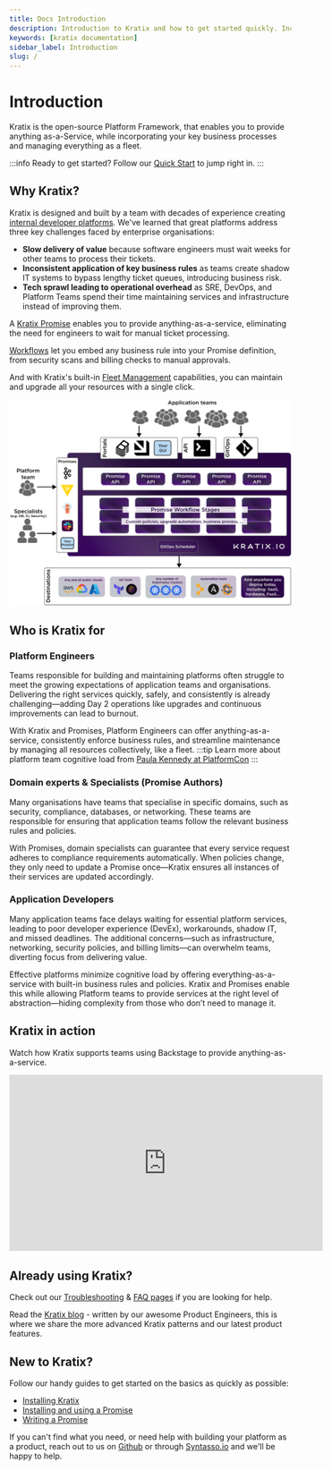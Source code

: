 ```yaml
---
title: Docs Introduction
description: Introduction to Kratix and how to get started quickly. Includes guides on how to read Kratix docs and pointers to other pages.
keywords: [kratix documentation]
sidebar_label: Introduction
slug: /
---
```


# Introduction

Kratix is the open-source Platform Framework, that enables you to provide anything as-a-Service, while incorporating your key business processes and managing everything as a fleet.

:::info
Ready to get started? Follow our [Quick Start](01-quick-start.md) to jump right in.
:::

## Why Kratix?

Kratix is designed and built by a team with decades of experience creating [internal developer platforms](https://www.syntasso.io/internal-developer-platforms). We've learned that great platforms address three key challenges faced by enterprise organisations: 

- **Slow delivery of value** because software engineers must wait weeks for other teams to process their tickets.
- **Inconsistent application of key business rules** as teams create shadow IT systems to bypass lengthy ticket queues, introducing business risk.
- **Tech sprawl leading to operational overhead** as SRE, DevOps, and Platform Teams spend their time maintaining services and infrastructure instead of improving them.

A [Kratix Promise](./03-reference/11-promises/01-intro.md) enables you to provide anything-as-a-service, eliminating the need for engineers to wait for manual ticket processing.

[Workflows](./03-reference/12-workflows.md) let you embed any business rule into your Promise definition, from security scans and billing checks to manual approvals.

And with Kratix's built-in [Fleet Management](./03-reference/11-promises/03-updates.md) capabilities, you can maintain and upgrade all your resources with a single click.

![Kratix Architecture](/img/kratix-architecture.svg)

## Who is Kratix for

### Platform Engineers
Teams responsible for building and maintaining platforms often struggle to meet the growing expectations of application teams and organisations. Delivering the right services quickly, safely, and consistently is already challenging—adding Day 2 operations like upgrades and continuous improvements can lead to burnout.

With Kratix and Promises, Platform Engineers can offer anything-as-a-service, consistently enforce business rules, and streamline maintenance by managing all resources collectively, like a fleet.
:::tip
Learn more about platform team cognitive load from [Paula Kennedy at PlatformCon](https://www.youtube.com/watch?v=zfKwxL9KZ9I)
:::

### Domain experts & Specialists (Promise Authors) 
Many organisations have teams that specialise in specific domains, such as security, compliance, databases, or networking. These teams are responsible for ensuring that application teams follow the relevant business rules and policies.

With Promises, domain specialists can guarantee that every service request adheres to compliance requirements automatically. When policies change, they only need to update a Promise once—Kratix ensures all instances of their services are updated accordingly.

### Application Developers 
Many application teams face delays waiting for essential platform services, leading to poor developer experience (DevEx), workarounds, shadow IT, and missed deadlines. The additional concerns—such as infrastructure, networking, security policies, and billing limits—can overwhelm teams, diverting focus from delivering value.

Effective platforms minimize cognitive load by offering everything-as-a-service with built-in business rules and policies. Kratix and Promises enable this while allowing Platform teams to provide services at the right level of abstraction—hiding complexity from those who don’t need to manage it.

## Kratix in action
Watch how Kratix supports teams using Backstage to provide anything-as-a-service.
<div  align="center"><iframe width="560" height="315" src="https://www.youtube.com/embed/LlHHovxfJDg?si=326slhM8-yPPSFem" title="YouTube video player" frameborder="0" allow="accelerometer; autoplay; clipboard-write; encrypted-media; gyroscope; picture-in-picture; web-share" referrerpolicy="strict-origin-when-cross-origin" allowfullscreen></iframe></div>

## Already using Kratix?

Check out our [Troubleshooting](./08-troubleshooting.md) & [FAQ pages](./07-faq.md) if you are looking for help.

Read the [Kratix blog](/blog/) - written by our awesome Product Engineers, this is where we share the more advanced Kratix patterns and our latest product features.

## New to Kratix?

Follow our handy guides to get started on the basics as quickly as possible:

- [Installing Kratix](https://docs.kratix.io/category/installing-kratix)
- [Installing and using a Promise](https://docs.kratix.io/main/guides/installing-a-promise)
- [Writing a Promise](https://docs.kratix.io/main/guides/writing-a-promise)

If you can't find what you need, or need help with building your platform as a product, reach out to us on [Github](https://github.com/syntasso/kratix/) or through [Syntasso.io](https://www.syntasso.io/contact-us) and we'll be happy to help.
